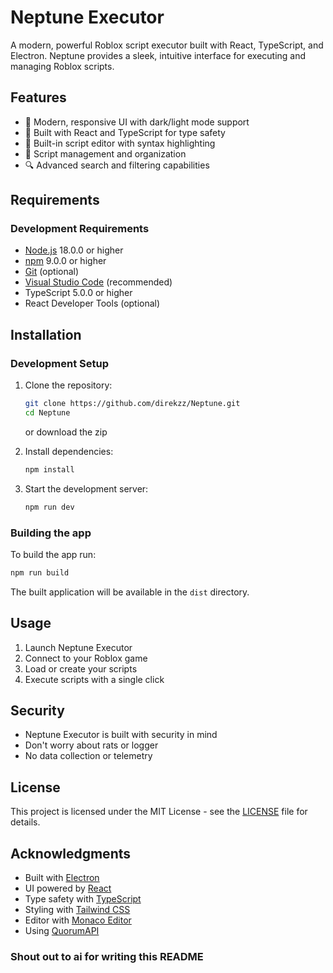 # Neptune Executor

A modern, powerful Roblox script executor built with React, TypeScript, and Electron. Neptune provides a sleek, intuitive interface for executing and managing Roblox scripts.

## Features

- 🎨 Modern, responsive UI with dark/light mode support
- 🎯 Built with React and TypeScript for type safety
- 📝 Built-in script editor with syntax highlighting
- 📁 Script management and organization
- 🔍 Advanced search and filtering capabilities

## Requirements

### Development Requirements

- [Node.js](https://nodejs.org/en) 18.0.0 or higher
- [npm](https://docs.npmjs.com/downloading-and-installing-node-js-and-npm) 9.0.0 or higher
- [Git](https://git-scm.com/) (optional)
- [Visual Studio Code](https://code.visualstudio.com/) (recommended)
- TypeScript 5.0.0 or higher
- React Developer Tools (optional)

## Installation

### Development Setup

1. Clone the repository:

   ```bash
   git clone https://github.com/direkzz/Neptune.git
   cd Neptune
   ```
   or download the zip

2. Install dependencies:

   ```bash
   npm install
   ```

3. Start the development server:
   ```bash
   npm run dev
   ```

### Building the app

To build the app run:

```bash
npm run build
```

The built application will be available in the `dist` directory.

## Usage

1. Launch Neptune Executor
2. Connect to your Roblox game
3. Load or create your scripts
4. Execute scripts with a single click

## Security

- Neptune Executor is built with security in mind
- Don't worry about rats or logger
- No data collection or telemetry

## License

This project is licensed under the MIT License - see the [LICENSE](LICENSE) file for details.

## Acknowledgments

- Built with [Electron](https://www.electronjs.org/)
- UI powered by [React](https://reactjs.org/)
- Type safety with [TypeScript](https://www.typescriptlang.org/)
- Styling with [Tailwind CSS](https://tailwindcss.com/)
- Editor with [Monaco Editor](https://www.npmjs.com/package/@monaco-editor/react)
- Using [QuorumAPI](https://discord.gg/ZJdjZze5)

### Shout out to ai for writing this README